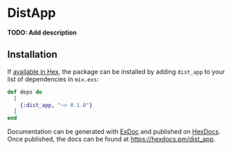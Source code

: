 # DistApp

**TODO: Add description**

## Installation

If [available in Hex](https://hex.pm/docs/publish), the package can be installed
by adding `dist_app` to your list of dependencies in `mix.exs`:

```elixir
def deps do
  [
    {:dist_app, "~> 0.1.0"}
  ]
end
```

Documentation can be generated with [ExDoc](https://github.com/elixir-lang/ex_doc)
and published on [HexDocs](https://hexdocs.pm). Once published, the docs can
be found at <https://hexdocs.pm/dist_app>.

